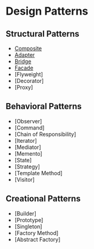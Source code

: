 # Design Patterns

## Structural Patterns

 - [Composite](https://github.com/Erickson-Eng/PadroesDeProjeto/tree/main/out/production/Padr%C3%B5esDeProjeto/br/com/ifpb/Composite)
 - [Adapter](https://github.com/Erickson-Eng/PadroesDeProjeto/tree/main/out/production/Padr%C3%B5esDeProjeto/br/com/ifpb/adapter)
 - [Bridge](https://github.com/Erickson-Eng/PadroesDeProjeto/tree/main/out/production/Padr%C3%B5esDeProjeto/br/com/ifpb/bridge)
 - [Facade](https://github.com/Erickson-Eng/PadroesDeProjeto/tree/main/out/production/Padr%C3%B5esDeProjeto/br/com/ifpb/facade)
 - [Flyweight]
 - [Decorator]
 - [Proxy]

## Behavioral Patterns
- [Observer]
- [Command]
- [Chain of Responsibility]
- [Iterator]
- [Mediator]
- [Memento]
- [State]
- [Strategy]
- [Template Method]
- [Visitor]

## Creational Patterns

- [Builder]
- [Prototype]
- [Singleton]
- [Factory Method]
- [Abstract Factory]


